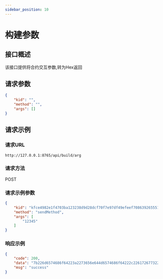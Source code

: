 ```yaml
---
sidebar_position: 10
---
```


# 构建参数

## 接口概述

该接口提供将合约交互参数,转为Hex返回

## 请求参数

```json
{
	"kid": "",
	"method": "",
	"args": []
}
```

## 请求示例

### 请求URL

`http://127.0.0.1:8765/api/build/arg`

### 请求方法

POST

### 请求示例参数

```json
{
	"kid": "kfce4982e1f4703ba123238d9d28dcf70f7e97df49efeef7086392655512e",
	"method": "sendMethod",
	"args": [
		"12345"
	]
}
```


### 响应示例

```json
{
	"code": 200,
	"data": "7b226d6574686f64223a2273656e644d6574686f64222c2261726773223a5b223132333435225d2c226b6964223a226b666365343938326531663437303362613132333233386439643238646366373066376539376466343965666565663730383633393236353535313265227d",
	"msg": "success"
}
```